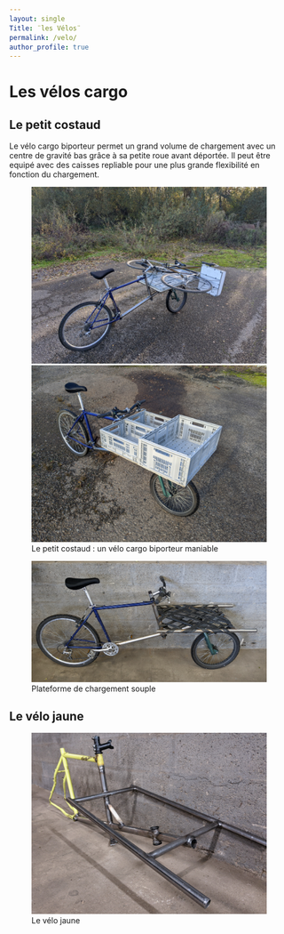 ```yaml
---
layout: single
Title: ¨les Vélos¨
permalink: /velo/
author_profile: true
---
```

# Les vélos cargo
## Le petit costaud
Le vélo cargo biporteur permet un grand volume de chargement avec un centre de gravité bas grâce à sa petite roue avant déportée.
Il peut être equipé avec des caisses repliable pour une plus grande flexibilité en fonction du chargement.


<figure class="half">
    <a href="/assets/images/cargo01.jpg"><img src="/assets/images/cargo01.jpg"></a>
    <a href="/assets/images/cargo02.jpg"><img src="/assets/images/cargo02.jpg"></a>
    <figcaption>Le petit costaud : un vélo cargo biporteur maniable</figcaption>
</figure>

<figure class="one">
    <a href="/assets/images/cargo03.jpg"><img src="/assets/images/cargo03.jpg"></a>
    <figcaption>Plateforme de chargement souple</figcaption>
</figure>


## Le vélo jaune
<figure class="one">
    <a href="/assets/images/cargo2.jpg"><img src="/assets/images/cargo2.jpg"></a>
    <figcaption>Le vélo jaune</figcaption>
</figure>